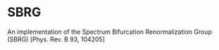# SBRG
An implementation of the Spectrum Bifurcation Renormalization Group (SBRG) [Phys. Rev. B 93, 104205]
